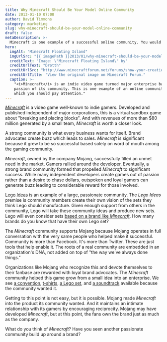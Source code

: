 ```yaml
---
title: Why Minecraft Should Be Your Model Online Community
date: 2013-01-10 07:00
author: David Timmons
category: marketing
slug: why-minecraft-should-be-your-model-online-community
draft: false
metaDescription: >-
  Minecraft is one example of a successful online community. You would do well to study it!
hero:
  imgAlt: "Minecraft Floating Island"
  imgUrlSrc: "{{ imagePath }}2013/01/why-minecraft-should-be-your-model-online-community0.jpg"
  creditText: "Image: \"Minecraft Floating Island\" by"
  creditUrlText: "Drotth"
  creditUrlSrc: "http://www.minecraftforum.net/forums/show-your-creation/fan-art/1576932-minecraft-wallpaper-in-hd"
  creditUrlTitle: "View the original image on Minecraft Forum."
  caption: >-
    "<i>Minecraft</i> is an indie video game turned major enterprise based on the
    passion of its community. This is one example of an online community to
    which you should pay attention."
---
```


*[Minecraft][]* is a video game well-known to indie gamers. Developed
and published independent of major corporations, this is a virtual
sandbox game about "breaking and placing blocks". And with revenues
of more than $80 million generated by a small team, *Minecraft* is
worth a closer look.

A strong community is what every business wants for itself. Brand
advocates create buzz which leads to sales. *Minecraft* is significant
because it grew to be so successful based solely on word of mouth among
the gaming community.

*Minecraft*, owned by the company Mojang, successfully filled an unmet
need in the market. Gamers rallied around the developer. Eventually, a
strong brand community formed that propelled *Minecraft* to significant
success. While many independent developers create games out of passion
rather than a desire to chase dollars, outspoken and loyal gamers can
generate buzz leading to considerable reward for those involved.

[Lego Ideas][] is an example of a large, passionate community. The
*Lego Ideas* premise is community members create their own vision of
the sets they think Lego should manufacture. Given enough support
from others in the community, Lego will take these community ideas and
produce new sets. Lego will even consider sets
[based on a brand like *Minecraft*][3]. How many brands do you know
that have their own Lego set?

The *Minecraft* community supports Mojang because Mojang operates in
full conversation with the very same people who helped make it
successful. Community is more than Facebook. It's more than Twitter.
These are just tools that help enable it. The roots of a real community
are embedded in an organization's DNA, not added on top of "the way
we've always done things."

Organizations like Mojang who recognize this and devote themselves to
their fanbase are rewarded with loyal brand advocates. The *Minecraft*
community helped this game grow from a small idea into an enterprise. We
see [a convention][4], [t-shirts][5], [a Lego set][6], and [a soundtrack][7]
available because the community wanted it.

Getting to this point is not easy, but it is possible. Mojang made
*Minecraft* into the product its community wanted. And it maintains an
intimate relationship with its gamers by encouraging reciprocity. Mojang
may have developed *Minecraft*, but at this point, the fans own the
brand just as much as the company.

What do you think of *Minecraft*? Have you seen another passionate
community build up around a brand?


[3]: https://ideas.lego.com/projects/4038 "Click here to visit the Minecraft Lego Ideas page."

[4]: http://mineconparis.tumblr.com/ "Click here to visit the MineCon Tumblr blog."

[5]: https://www.threadless.com/cartoon-tv-characters/minecraft "Click here to visit the Minecraft Threadless store."

[6]: http://shop.lego.com/en-US/Minecraft-21102 "Click here to visit the Minecraft Lego Shop page."

[7]: http://c418.bandcamp.com/album/minecraft-volume-alpha "Click here to visit the Minecraft soundtrack page."

[Lego Ideas]: https://ideas.lego.com/ "Click here to visit the official Lego Ideas community."

[Minecraft]: https://minecraft.net/ "Click here to visit the official Minecraft website."

